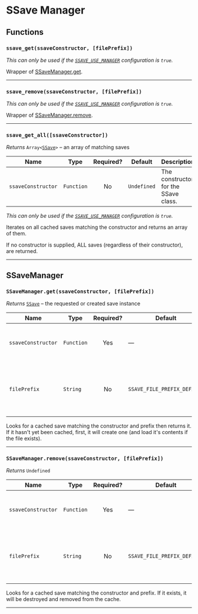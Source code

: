 # SSave Manager

## Functions

### **`ssave_get(ssaveConstructor, [filePrefix])`**

*This can only be used if the [`SSAVE_USE_MANAGER`](config.md#ssave_use_manager) configuration is `true`.*

Wrapper of [SSaveManager.get](ssave-manager.md#ssavemanagergetssaveconstructor-fileprefix).

---

### **`ssave_remove(ssaveConstructor, [filePrefix])`**

*This can only be used if the [`SSAVE_USE_MANAGER`](config.md#ssave_use_manager) configuration is `true`.*

Wrapper of [SSaveManager.remove](ssave-manager.md#ssavemanagerremovessaveconstructor-fileprefix).

---

### **`ssave_get_all([ssaveConstructor])`**

*Returns* `Array<`[`SSave`](ssave.md)`>` – an array of matching saves

| Name              | Type       | Required? | Default                        | Description                              |
| ----------------- | ---------- | :-------: | ------------------------------ | ---------------------------------------- |
| `ssaveConstructor`| `Function` |  No      | `Undefined`                     | The constructor for the SSave class.   |

*This can only be used if the [`SSAVE_USE_MANAGER`](config.md#ssave_use_manager) configuration is `true`.*

Iterates on all cached saves matching the constructor and returns an array of them.

If no constructor is supplied, ALL saves (regardless of their constructor), are returned.

---

## SSaveManager

### **`SSaveManager.get(ssaveConstructor, [filePrefix])`**

*Returns* [`SSave`](ssave.md) – the requested or created save instance

| Name              | Type       | Required? | Default                        | Description                              |
| ----------------- | ---------- | :-------: | ------------------------------ | ---------------------------------------- |
| `ssaveConstructor`| `Function` |  Yes      | —                              | The constructor for the SSave class.    |
| `filePrefix`      | `String`   |   No      | `SSAVE_FILE_PREFIX_DEFAULT`    | Optional file prefix to use when loading. Useful for things like save slots |

Looks for a cached save matching the constructor and prefix then returns it.
If it hasn't yet been cached, first, it will create one (and load it's contents if the file exists).

---

### **`SSaveManager.remove(ssaveConstructor, [filePrefix])`**

*Returns* `Undefined`

| Name              | Type       | Required? | Default                        | Description                              |
| ----------------- | ---------- | :-------: | ------------------------------ | ---------------------------------------- |
| `ssaveConstructor`| `Function` |  Yes      | —                              | The constructor for the SSave class.    |
| `filePrefix`      | `String`   |   No      | `SSAVE_FILE_PREFIX_DEFAULT`    | Optional file prefix to use when loading. Useful for things like save slots |

Looks for a cached save matching the constructor and prefix.
If it exists, it will be destroyed and removed from the cache.

---
